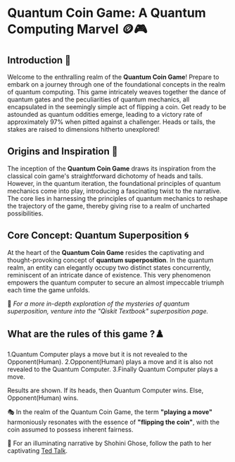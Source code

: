 # Quantum Coin Game: A Quantum Computing Marvel 🪙🎮

## Introduction 🌌

Welcome to the enthralling realm of the **Quantum Coin Game**! Prepare to embark on a journey through one of the foundational concepts in the realm of quantum computing. This game intricately weaves together the dance of quantum gates and the peculiarities of quantum mechanics, all encapsulated in the seemingly simple act of flipping a coin. Get ready to be astounded as quantum oddities emerge, leading to a victory rate of approximately 97% when pitted against a challenger. Heads or tails, the stakes are raised to dimensions hitherto unexplored!

## Origins and Inspiration 🌠

The inception of the **Quantum Coin Game** draws its inspiration from the classical coin game's straightforward dichotomy of heads and tails. However, in the quantum iteration, the foundational principles of quantum mechanics come into play, introducing a fascinating twist to the narrative. The core lies in harnessing the principles of quantum mechanics to reshape the trajectory of the game, thereby giving rise to a realm of uncharted possibilities.

## Core Concept: Quantum Superposition 🌀

At the heart of the **Quantum Coin Game** resides the captivating and thought-provoking concept of **quantum superposition**. In the quantum realm, an entity can elegantly occupy two distinct states concurrently, reminiscent of an intricate dance of existence. This very phenomenon empowers the quantum computer to secure an almost impeccable triumph each time the game unfolds.

🔗 *For a more in-depth exploration of the mysteries of quantum superposition, venture into the "Qiskit Textbook" superposition page.*

## What are the rules of this game ?♟️

1.Quantum Computer plays a move but it is not revealed to the Opponent(Human).
2.Opponent(Human) plays a move and it is also not revealed to the Quantum Computer.
3.Finally Quantum Computer plays a move.
   
 Results are shown. If its heads, then Quantum Computer wins. Else, Opponent(Human) wins.
    
🎭 In the realm of the Quantum Coin Game, the term **"playing a move"** harmoniously resonates with the essence of **"flipping the coin"**, with the coin assumed to possess inherent fairness.

🔗 For an illuminating narrative by Shohini Ghose, follow the path to her captivating [Ted Talk](https://www.ted.com/tedx).
